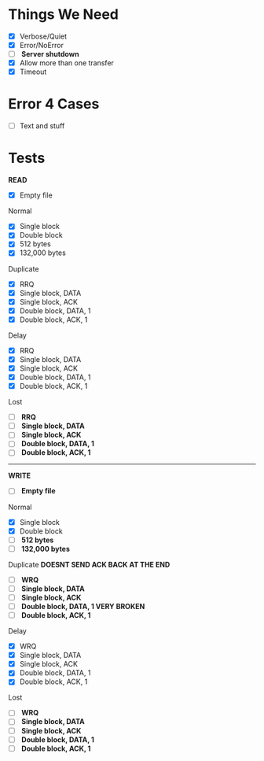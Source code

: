 # Things We Need
- [x] Verbose/Quiet
- [x] Error/NoError
- [ ] <b> Server shutdown </b>
- [x] Allow more than one transfer
- [x] Timeout

# Error 4 Cases
- [ ] Text and stuff

# Tests

<b> READ </b>
- [x] Empty file

Normal <br>
- [x] Single block
- [x] Double block
- [x] 512 bytes
- [x] 132,000 bytes

Duplicate <br>
- [x] RRQ
- [x] Single block, DATA
- [x] Single block, ACK
- [x] Double block, DATA, 1
- [x] Double block, ACK, 1

Delay <br>
- [x] RRQ
- [x] Single block, DATA
- [x] Single block, ACK
- [x] Double block, DATA, 1
- [x] Double block, ACK, 1

Lost <br>
- [ ] <b> RRQ </b>
- [ ] <b> Single block, DATA </b>
- [ ] <b> Single block, ACK </b>
- [ ] <b> Double block, DATA, 1 </b>
- [ ] <b> Double block, ACK, 1 </b>

<hr>

<b> WRITE </b>
- [ ] <b> Empty file </b>

Normal <br>
- [x] Single block
- [x] Double block
- [ ] <b> 512 bytes </b>
- [ ] <b> 132,000 bytes </b>

Duplicate <b>DOESNT SEND ACK BACK AT THE END</b><br>
- [ ] <b> WRQ </b>
- [ ] <b> Single block, DATA </b>
- [ ] <b> Single block, ACK </b>
- [ ] <b> Double block, DATA, 1  VERY BROKEN </b>
- [ ] <b> Double block, ACK, 1 </b>

Delay <br>
- [x] WRQ
- [x] Single block, DATA
- [x] Single block, ACK
- [x] Double block, DATA, 1
- [x] Double block, ACK, 1

Lost <br>
- [ ] <b> WRQ </b>
- [ ] <b> Single block, DATA </b>
- [ ] <b> Single block, ACK </b>
- [ ] <b> Double block, DATA, 1 </b>
- [ ] <b> Double block, ACK, 1 </b>
